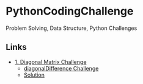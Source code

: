 # PythonCodingChallenge
Problem Solving, Data Structure, Python Challenges


## Links  
<!-- TOC -->
- [1. Diagonal Matrix Challenge]()   
    - [diagonalDifference Challenge](https://www.hackerrank.com/challenges/diagonal-difference/problem)  
    - [Solution]()
<!-- /TOC -->


